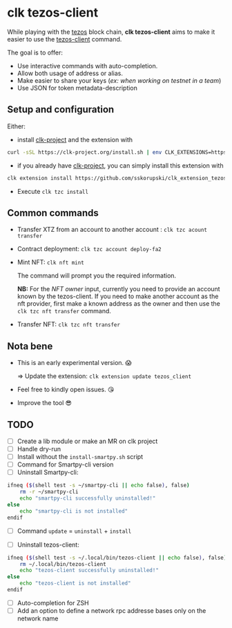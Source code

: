 # clk tezos-client 
While playing with the [tezos](https://tezos.com/) block chain, **clk tezos-client** aims to make it easier to use the [tezos-client](https://tezos.gitlab.io/shell/cli-commands.html) command. 

The goal is to offer:
* Use interactive commands with auto-completion.
* Allow both usage of address or alias.
* Make easier to share your keys (_ex: when working on testnet in a team_)
* Use JSON for token metadata-description

## Setup  and configuration
Either:

* install [clk-project](https://github.com/clk-project) and the extension with
```bash 
curl -sSL https://clk-project.org/install.sh | env CLK_EXTENSIONS=https://github.com/sskorupski/clk_extension_tezos_client bash
```
* if you already have [clk-project](https://github.com/clk-project), you can simply install this extension with
```bash
clk extension install https://github.com/sskorupski/clk_extension_tezos_client
```
* Execute `clk tzc install`

## Common commands

* Transfer XTZ from an account to another account : `clk tzc acount transfer`
* Contract deployment: `clk tzc account deploy-fa2`
* Mint NFT: `clk nft mint`

  The command will prompt you the required information.

  **NB:** For the _NFT owner_ input, currently you need to provide an account known by the
  tezos-client. If you need to make another account as the nft provider, first make a known address
  as the owner and then use the `clk tzc nft transfer` command.

* Transfer NFT: `clk tzc nft transfer`

## Nota bene
* This is an early experimental version. :scream:
   
    => Update the extension: `clk extension update tezos_client`
* Feel free to kindly open issues. :kissing_heart:
* Improve the tool :sunglasses:

## TODO
* [ ] Create a lib module or make an MR on clk project
* [ ] Handle dry-run 
* [ ] Install without the `install-smartpy.sh` script
* [ ] Command for Smartpy-cli version
* [ ] Uninstall Smartpy-cli:
```bash
ifneq ($(shell test -s ~/smartpy-cli || echo false), false)
	rm -r ~/smartpy-cli
	echo "smartpy-cli successfully uninstalled!"
else
	echo "smartpy-cli is not installed"
endif 
```

* [ ] Command `update` = `uninstall` + `install`

* [ ] Uninstall tezos-client:
```bash
ifneq ($(shell test -s ~/.local/bin/tezos-client || echo false), false)
	rm ~/.local/bin/tezos-client
	echo "tezos-client successfully uninstalled!"
else
	echo "tezos-client is not installed"
endif
```

* [ ] Auto-completion for ZSH
* [ ] Add an option to define a network rpc addresse bases only on the network name 